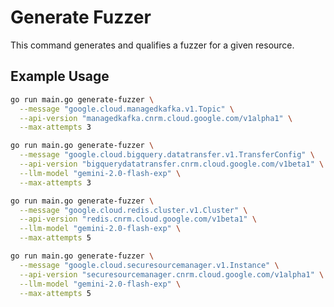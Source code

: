 # Generate Fuzzer

This command generates and qualifies a fuzzer for a given resource.

## Example Usage

```bash
go run main.go generate-fuzzer \
  --message "google.cloud.managedkafka.v1.Topic" \
  --api-version "managedkafka.cnrm.cloud.google.com/v1alpha1" \
  --max-attempts 3
```

```bash
go run main.go generate-fuzzer \
  --message "google.cloud.bigquery.datatransfer.v1.TransferConfig" \
  --api-version "bigquerydatatransfer.cnrm.cloud.google.com/v1beta1" \
  --llm-model "gemini-2.0-flash-exp" \
  --max-attempts 3
```

```bash
go run main.go generate-fuzzer \
  --message "google.cloud.redis.cluster.v1.Cluster" \
  --api-version "redis.cnrm.cloud.google.com/v1beta1" \
  --llm-model "gemini-2.0-flash-exp" \
  --max-attempts 5
```

```bash
go run main.go generate-fuzzer \
  --message "google.cloud.securesourcemanager.v1.Instance" \
  --api-version "securesourcemanager.cnrm.cloud.google.com/v1alpha1" \
  --llm-model "gemini-2.0-flash-exp" \
  --max-attempts 5
```